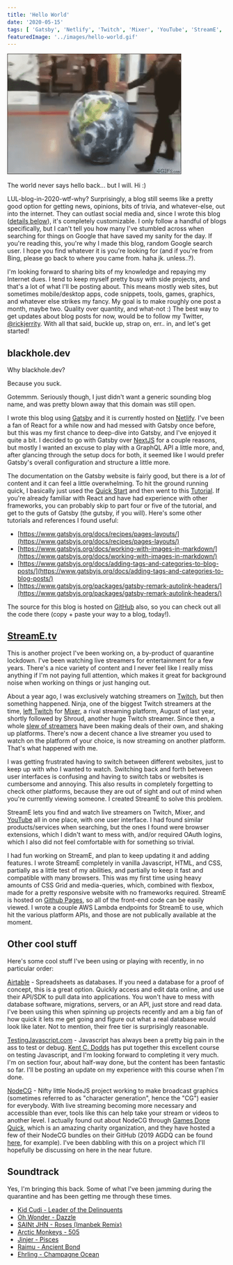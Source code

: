 ```yaml
---
title: 'Hello World'
date: '2020-05-15'
tags: [ 'Gatsby', 'Netlify', 'Twitch', 'Mixer', 'YouTube', 'StreamE', 'blackhole.dev', 'Airtable', 'TestingJavascript.com' ]
featuredImage: '../images/hello-world.gif'
---
```


<img src="../images/hello-world.gif">

The world never says hello back... but I will. Hi :)

LUL-blog-in-2020-wtf-why? Surprisingly, a blog still seems like a pretty good option for getting news, opinions, bits of trivia, and whatever-else, out into the internet. They can outlast social media and, since I wrote this blog ([details below](#blackholedev)), it's completely customizable. I only follow a handful of blogs specifically, but I can't tell you how many I've stumbled across when searching for things on Google that have saved my sanity for the day. If you're reading this, you're why I made this blog, random Google search user. I hope you find whatever it is you're looking for (and if you're from Bing, please go back to where you came from. haha jk. unless..?).

I'm looking forward to sharing bits of my knowledge and repaying my Internet dues. I tend to keep myself pretty busy with side projects, and that's a lot of what I'll be posting about. This means mostly web sites, but sometimes mobile/desktop apps, code snippets, tools, games, graphics, and whatever else strikes my fancy. My goal is to make roughly one post a month, maybe two. Quality over quantity, and what-not :) The best way to get updates about blog posts for now, would be to follow my Twitter, [@rickjerrity](https://twitter.com/rickjerrity). With all that said, buckle up, strap on, err.. in, and let's get started!

## blackhole.dev

Why blackhole.dev?

Because you suck.

Gotemmm. Seriously though, I just didn't want a generic sounding blog name, and was pretty blown away that this domain was still open.

I wrote this blog using [Gatsby](https://www.gatsbyjs.org/) and it is currently hosted on [Netlify](https://www.netlify.com/). I've been a fan of React for a while now and had messed with Gatsby once before, but this was my first chance to deep-dive into Gatsby, and I've enjoyed it quite a bit. I decided to go with Gatsby over [NextJS](https://nextjs.org/) for a couple reasons, but mostly I wanted an excuse to play with a GraphQL API a little more, and, after glancing through the setup docs for both, it seemed like I would prefer Gatsby's overall configuration and structure a little more.

The documentation on the Gatsby website is fairly good, but there is a _lot_ of content and it can feel a little overwhelming. To hit the ground running quick, I basically just used the [Quick Start](https://www.gatsbyjs.org/docs/quick-start/) and then went to this [Tutorial](https://www.gatsbyjs.org/tutorial/). If you're already familiar with React and have had experience with other frameworks, you can probably skip to part four or five of the tutorial, and get to the guts of Gatsby (the gutsby, if you will). Here's some other tutorials and references I found useful:

- [https://www.gatsbyjs.org/docs/recipes/pages-layouts/](https://www.gatsbyjs.org/docs/recipes/pages-layouts/)
- [https://www.gatsbyjs.org/docs/working-with-images-in-markdown/](https://www.gatsbyjs.org/docs/working-with-images-in-markdown/)
- [https://www.gatsbyjs.org/docs/adding-tags-and-categories-to-blog-posts/](https://www.gatsbyjs.org/docs/adding-tags-and-categories-to-blog-posts/)
- [https://www.gatsbyjs.org/packages/gatsby-remark-autolink-headers/](https://www.gatsbyjs.org/packages/gatsby-remark-autolink-headers/)

The source for this blog is hosted on [GitHub](https://github.com/rickjerrity/blackholeDev) also, so you can check out all the code there (copy + paste your way to a blog, today!).

## [StreamE.tv](https://streame.tv/)

This is another project I've been working on, a by-product of quarantine lockdown. I've been watching live streamers for entertainment for a few years. There's a nice variety of content and I never feel like I really miss anything if I'm not paying full attention, which makes it great for background noise when working on things or just hanging out.

About a year ago, I was exclusively watching streamers on [Twitch](https://twitch.tv/), but then something happened. Ninja, one of the biggest Twitch streamers at the time, [left Twitch](https://techcrunch.com/2019/08/01/ninja-is-leaving-twitch-for-microsofts-mixer/) for [Mixer](https://mixer.com), a rival streaming platform, August of last year, shortly followed by Shroud, another huge Twitch streamer. Since then, a whole [slew of streamers](https://www.tubefilter.com/2020/01/13/youtube-livestreaming-deal-lazarbeam-muselk-valkyrae/) have been making deals of their own, and shaking up platforms. There's now a decent chance a live streamer you used to watch on the platform of your choice, is now streaming on another platform. That's what happened with me.

I was getting frustrated having to switch between different websites, just to keep up with who I wanted to watch. Switching back and forth between user interfaces is confusing and having to switch tabs or websites is cumbersome and annoying. This also results in completely forgetting to check other platforms, because they are out of sight and out of mind when you're currently viewing someone. I created StreamE to solve this problem.

StreamE lets you find and watch live streamers on Twitch, Mixer, and [YouTube](https://youtube.com/) all in one place, with one user interface. I had found similar products/services when searching, but the ones I found were browser extensions, which I didn't want to mess with, and/or required OAuth logins, which I also did not feel comfortable with for something so trivial.

I had fun working on StreamE, and plan to keep updating it and adding features. I wrote StreamE completely in vanilla Javascript, HTML, and CSS, partially as a little test of my abilities, and partially to keep it fast and compatible with many browsers. This was my first time using heavy amounts of CSS Grid and media-queries, which, combined with flexbox, made for a pretty responsive website with no frameworks required. StreamE is hosted on [Github Pages](https://github.com/rickjerrity/StreamE), so all of the front-end code can be easily viewed. I wrote a couple AWS Lambda endpoints for StreamE to use, which hit the various platform APIs, and those are not publically available at the moment.

## Other cool stuff

Here's some cool stuff I've been using or playing with recently, in no particular order:

[Airtable](https://airtable.com/) - Spreadsheets as databases. If you need a database for a proof of concept, this is a great option. Quickly access and edit data online, and use their API/SDK to pull data into applications. You won't have to mess with database software, migrations, servers, or an API, just store and read data. I've been using this when spinning up projects recently and am a big fan of how quick it lets me get going and figure out what a real database would look like later. Not to mention, their free tier is surprisingly reasonable.

[TestingJavascript.com](https://testingjavascript.com/) - Javascript has always been a pretty big pain in the ass to test or debug. [Kent C. Dodds](https://twitter.com/kentcdodds) has put together this excellent course on testing Javascript, and I'm looking forward to completing it very much. I'm on section four, about half-way done, but the content has been fantastic so far. I'll be posting an update on my experience with this course when I'm done.

[NodeCG](https://nodecg.com/) - Nifty little NodeJS project working to make broadcast graphics (sometimes referred to as "character generation", hence the "CG") easier for everybody. With live streaming becoming more necessary and accessible than ever, tools like this can help take your stream or videos to another level. I actually found out about NodeCG through [Games Done Quick](https://gamesdonequick.com/), which is an amazing charity organization, and they have hosted a few of their NodeCG bundles on their GitHub (2019 AGDQ can be found [here](https://github.com/GamesDoneQuick/agdq19-layouts), for example). I've been dabbling with this on a project which I'll hopefully be discussing on here in the near future.

## Soundtrack

Yes, I'm bringing this back. Some of what I've been jamming during the quarantine and has been getting me through these times.

- [Kid Cudi - Leader of the Delinquents](https://www.youtube.com/watch?v=02PAOONYxpY)
- [Oh Wonder - Dazzle](https://www.youtube.com/watch?v=Wz5R1rmxzIs)
- [SAINt JHN - Roses (Imanbek Remix)](https://www.youtube.com/watch?v=ele2DMU49Jk)
- [Arctic Monkeys - 505](https://www.youtube.com/watch?v=MrmPDUvKyLs)
- [Jinjer - Pisces](https://www.youtube.com/watch?v=SQNtGoM3FVU)
- [Raimu - Ancient Bond](https://www.youtube.com/watch?v=7q-S61--Wqc)
- [Ehrling - Champagne Ocean](https://www.youtube.com/watch?v=do0oIs31Huw)
